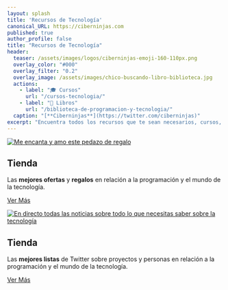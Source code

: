 ```yaml
---
layout: splash
title: 'Recursos de Tecnología'
canonical_URL: https://ciberninjas.com
published: true
author_profile: false
title: "Recursos de Tecnología"
header:
  teaser: /assets/images/logos/ciberninjas-emoji-160-110px.png
  overlay_color: "#000"
  overlay_filter: "0.2"
  overlay_image: /assets/images/chico-buscando-libro-biblioteca.jpg
  actions:
    - label: "🎓 Cursos"
      url: "/cursos-tecnologia/"
    - label: "📖 Libros"
      url: "/biblioteca-de-programacion-y-tecnologia/"
  caption: "[**Ciberninjas**](https://twitter.com/ciberninjas)"
excerpt: "Encuentra todos los recursos que te sean necesarios, cursos, libros en PDF, videotutoriales, artículos y mucho más.."
---
```


<div class="feature__wrapper">
<div class="feature__item--left">
    <div class="archive__item">
        <div class="archive__item-teaser">
            <a href="/catalogo/amazon/" alt="El Regalazo del Año"><img src="https://i.ibb.co/TK5yj59/regalo-pequeno-disfrutando.gif" alt="Me encanta y amo este pedazo de regalo"></a>
        </div>
        <div class="archive__item-body">
            <h2 class="archive__item-title">Tienda</h2>
            <div class="archive__item-excerpt">
                <p>Las <strong>mejores ofertas</strong> y <strong>regalos</strong> en relación a la programación y el mundo de la tecnología.</p>
            </div>
            <p><a href="/catalogo/amazon/" class="btn btn--primary">Ver Más</a></p>
        </div>
    </div>
</div>
</div>

<div class="feature__wrapper">
<div class="feature__item--left">
    <div class="archive__item">
        <div class="archive__item-teaser">
            <a href="/catalogo/amazon/" alt="El Regalazo del Año"><img src="https://i.ibb.co/n7VWkj4/directo-twitter.gif" alt="En directo todas las noticias sobre todo lo que necesitas saber sobre la tecnología"></a>
        </div>
        <div class="archive__item-body">
            <h2 class="archive__item-title">Tienda</h2>
            <div class="archive__item-excerpt">
                <p>Las <strong>mejores listas</strong> de Twitter sobre proyectos y personas en relación a la programación y el mundo de la tecnología.</p>
            </div>
            <p><a href="/catalogo/amazon/" class="btn btn--primary">Ver Más</a></p>
        </div>
    </div>
</div>
</div>